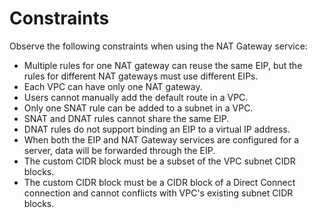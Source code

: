 # Constraints<a name="en-us_topic_0086739750"></a>

Observe the following constraints when using the NAT Gateway service:

-   Multiple rules for one NAT gateway can reuse the same EIP, but the rules for different NAT gateways must use different EIPs.
-   Each VPC can have only one NAT gateway.
-   Users cannot manually add the default route in a VPC.
-   Only one SNAT rule can be added to a subnet in a VPC.
-   SNAT and DNAT rules cannot share the same EIP.
-   DNAT rules do not support binding an EIP to a virtual IP address.
-   When both the EIP and NAT Gateway services are configured for a server, data will be forwarded through the EIP.
-   The custom CIDR block must be a subset of the VPC subnet CIDR blocks.
-   The custom CIDR block must be a CIDR block of a Direct Connect connection and cannot conflicts with VPC's existing subnet CIDR blocks.

